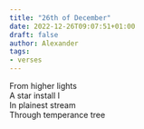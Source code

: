 ```yaml
---
title: "26th of December"
date: 2022-12-26T09:07:51+01:00
draft: false
author: Alexander
tags:
- verses
---
```


From higher lights<br />
A star install I<br />
In plainest stream<br />
Through temperance tree
